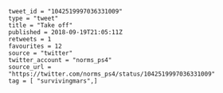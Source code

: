 ```
tweet_id = "1042519997036331009"
type = "tweet"
title = "Take off"
published = 2018-09-19T21:05:11Z
retweets = 1
favourites = 12
source = "twitter"
twitter_account = "norms_ps4"
source_url = "https://twitter.com/norms_ps4/status/1042519997036331009"
tag = [ "survivingmars",]
```

<p class='image'><img src='https://mnf.m17s.net/2018/09/19/DnfGaTRXoAEErEx.jpg' alt=''></p>

